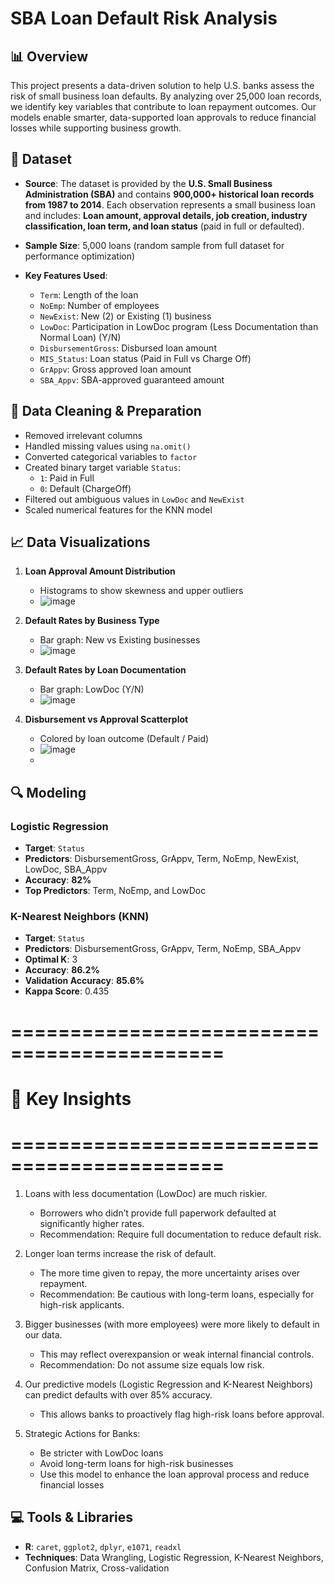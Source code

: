 # SBA Loan Default Risk Analysis

## 📊 Overview

This project presents a data-driven solution to help U.S. banks assess the risk of small business loan defaults. By analyzing over 25,000 loan records, we identify key variables that contribute to loan repayment outcomes. Our models enable smarter, data-supported loan approvals to reduce financial losses while supporting business growth.

## 📁 Dataset

- **Source**: The dataset is provided by the **U.S. Small Business Administration (SBA)** and contains **900,000+ historical loan records from 1987 to 2014**. Each observation represents a small business loan and includes: **Loan amount, approval details, job creation, industry classification, loan term, and loan status** (paid in full or defaulted).

- **Sample Size**: 5,000 loans (random sample from full dataset for performance optimization)
- **Key Features Used**:
  - `Term`: Length of the loan
  - `NoEmp`: Number of employees
  - `NewExist`: New (2) or Existing (1) business
  - `LowDoc`: Participation in LowDoc program (Less Documentation than Normal Loan) (Y/N)
  - `DisbursementGross`: Disbursed loan amount
  - `MIS_Status`: Loan status (Paid in Full vs Charge Off)
  - `GrAppv`: Gross approved loan amount
  - `SBA_Appv`: SBA-approved guaranteed amount

## 🧹 Data Cleaning & Preparation

- Removed irrelevant columns
- Handled missing values using `na.omit()`
- Converted categorical variables to `factor`
- Created binary target variable `Status`:
  - `1`: Paid in Full
  - `0`: Default (ChargeOff)
- Filtered out ambiguous values in `LowDoc` and `NewExist`
- Scaled numerical features for the KNN model

## 📈 Data Visualizations

1. **Loan Approval Amount Distribution**
   - Histograms to show skewness and upper outliers
   - ![image](https://github.com/user-attachments/assets/c5c9d3c6-498d-4f25-bb9f-8da1951460d9)

2. **Default Rates by Business Type**
   - Bar graph: New vs Existing businesses
   - ![image](https://github.com/user-attachments/assets/985c9cb4-a279-4f71-8184-8b381ece6460)

3. **Default Rates by Loan Documentation**
   - Bar graph: LowDoc (Y/N)
   - ![image](https://github.com/user-attachments/assets/2c326352-4eb8-433c-afcb-05635dbaf305)

4. **Disbursement vs Approval Scatterplot**
   - Colored by loan outcome (Default / Paid)
   - ![image](https://github.com/user-attachments/assets/32ee14e1-958f-4663-9bbf-148a2d95af20)
   - 
## 🔍 Modeling

### Logistic Regression
- **Target**: `Status`
- **Predictors**: DisbursementGross, GrAppv, Term, NoEmp, NewExist, LowDoc, SBA_Appv
- **Accuracy**: **82%**
- **Top Predictors**: Term, NoEmp, and LowDoc

### K-Nearest Neighbors (KNN)
- **Target**: `Status`
- **Predictors**: DisbursementGross, GrAppv, Term, NoEmp, SBA_Appv
- **Optimal K**: 3
- **Accuracy**: **86.2%**
- **Validation Accuracy**: **85.6%**
- **Kappa Score**: 0.435

# ============================================
# 📌 Key Insights 
# ============================================

1. Loans with less documentation (LowDoc) are much riskier.
   - Borrowers who didn’t provide full paperwork defaulted at significantly higher rates.
   - Recommendation: Require full documentation to reduce default risk.
       
2. Longer loan terms increase the risk of default.
   - The more time given to repay, the more uncertainty arises over repayment.
   - Recommendation: Be cautious with long-term loans, especially for high-risk applicants.

3. Bigger businesses (with more employees) were more likely to default in our data.
   - This may reflect overexpansion or weak internal financial controls.
   - Recommendation: Do not assume size equals low risk.

4. Our predictive models (Logistic Regression and K-Nearest Neighbors) can predict defaults with over 85% accuracy.
   - This allows banks to proactively flag high-risk loans before approval.

5. Strategic Actions for Banks:
   - Be stricter with LowDoc loans
   - Avoid long-term loans for high-risk businesses
   - Use this model to enhance the loan approval process and reduce financial losses


## 💻 Tools & Libraries

- **R**: `caret`, `ggplot2`, `dplyr`, `e1071`, `readxl`
- **Techniques**: Data Wrangling, Logistic Regression, K-Nearest Neighbors, Confusion Matrix, Cross-validation





















